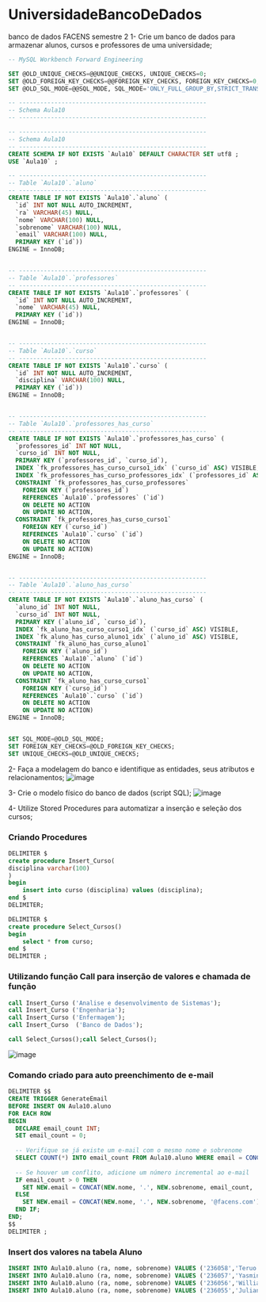 # UniversidadeBancoDeDados
banco de dados FACENS semestre 2
1- Crie um banco de dados para armazenar alunos, cursos e professores de uma
universidade;
```SQL
-- MySQL Workbench Forward Engineering

SET @OLD_UNIQUE_CHECKS=@@UNIQUE_CHECKS, UNIQUE_CHECKS=0;
SET @OLD_FOREIGN_KEY_CHECKS=@@FOREIGN_KEY_CHECKS, FOREIGN_KEY_CHECKS=0;
SET @OLD_SQL_MODE=@@SQL_MODE, SQL_MODE='ONLY_FULL_GROUP_BY,STRICT_TRANS_TABLES,NO_ZERO_IN_DATE,NO_ZERO_DATE,ERROR_FOR_DIVISION_BY_ZERO,NO_ENGINE_SUBSTITUTION';

-- -----------------------------------------------------
-- Schema Aula10
-- -----------------------------------------------------

-- -----------------------------------------------------
-- Schema Aula10
-- -----------------------------------------------------
CREATE SCHEMA IF NOT EXISTS `Aula10` DEFAULT CHARACTER SET utf8 ;
USE `Aula10` ;

-- -----------------------------------------------------
-- Table `Aula10`.`aluno`
-- -----------------------------------------------------
CREATE TABLE IF NOT EXISTS `Aula10`.`aluno` (
  `id` INT NOT NULL AUTO_INCREMENT,
  `ra` VARCHAR(45) NULL,
  `nome` VARCHAR(100) NULL,
  `sobrenome` VARCHAR(100) NULL,
  `email` VARCHAR(100) NULL,
  PRIMARY KEY (`id`))
ENGINE = InnoDB;


-- -----------------------------------------------------
-- Table `Aula10`.`professores`
-- -----------------------------------------------------
CREATE TABLE IF NOT EXISTS `Aula10`.`professores` (
  `id` INT NOT NULL AUTO_INCREMENT,
  `nome` VARCHAR(45) NULL,
  PRIMARY KEY (`id`))
ENGINE = InnoDB;


-- -----------------------------------------------------
-- Table `Aula10`.`curso`
-- -----------------------------------------------------
CREATE TABLE IF NOT EXISTS `Aula10`.`curso` (
  `id` INT NOT NULL AUTO_INCREMENT,
  `disciplina` VARCHAR(100) NULL,
  PRIMARY KEY (`id`))
ENGINE = InnoDB;


-- -----------------------------------------------------
-- Table `Aula10`.`professores_has_curso`
-- -----------------------------------------------------
CREATE TABLE IF NOT EXISTS `Aula10`.`professores_has_curso` (
  `professores_id` INT NOT NULL,
  `curso_id` INT NOT NULL,
  PRIMARY KEY (`professores_id`, `curso_id`),
  INDEX `fk_professores_has_curso_curso1_idx` (`curso_id` ASC) VISIBLE,
  INDEX `fk_professores_has_curso_professores_idx` (`professores_id` ASC) VISIBLE,
  CONSTRAINT `fk_professores_has_curso_professores`
    FOREIGN KEY (`professores_id`)
    REFERENCES `Aula10`.`professores` (`id`)
    ON DELETE NO ACTION
    ON UPDATE NO ACTION,
  CONSTRAINT `fk_professores_has_curso_curso1`
    FOREIGN KEY (`curso_id`)
    REFERENCES `Aula10`.`curso` (`id`)
    ON DELETE NO ACTION
    ON UPDATE NO ACTION)
ENGINE = InnoDB;


-- -----------------------------------------------------
-- Table `Aula10`.`aluno_has_curso`
-- -----------------------------------------------------
CREATE TABLE IF NOT EXISTS `Aula10`.`aluno_has_curso` (
  `aluno_id` INT NOT NULL,
  `curso_id` INT NOT NULL,
  PRIMARY KEY (`aluno_id`, `curso_id`),
  INDEX `fk_aluno_has_curso_curso1_idx` (`curso_id` ASC) VISIBLE,
  INDEX `fk_aluno_has_curso_aluno1_idx` (`aluno_id` ASC) VISIBLE,
  CONSTRAINT `fk_aluno_has_curso_aluno1`
    FOREIGN KEY (`aluno_id`)
    REFERENCES `Aula10`.`aluno` (`id`)
    ON DELETE NO ACTION
    ON UPDATE NO ACTION,
  CONSTRAINT `fk_aluno_has_curso_curso1`
    FOREIGN KEY (`curso_id`)
    REFERENCES `Aula10`.`curso` (`id`)
    ON DELETE NO ACTION
    ON UPDATE NO ACTION)
ENGINE = InnoDB;


SET SQL_MODE=@OLD_SQL_MODE;
SET FOREIGN_KEY_CHECKS=@OLD_FOREIGN_KEY_CHECKS;
SET UNIQUE_CHECKS=@OLD_UNIQUE_CHECKS;


```


2- Faça a modelagem do banco e identifique as entidades, seus atributos e relacionamentos;
![image](https://github.com/huankzera/UniversidadeBancoDeDados/assets/126423433/e6078f89-0cd0-4052-8b59-3ca3a7f7a3d6)

3- Crie o modelo físico do banco de dados (script SQL);
![image](https://github.com/huankzera/UniversidadeBancoDeDados/assets/126423433/8a988440-2d65-4b8b-8576-686228751ee9)

4- Utilize Stored Procedures para automatizar a inserção e seleção dos cursos;
### Criando Procedures
```SQL
DELIMITER $
create procedure Insert_Curso(
disciplina varchar(100)
)
begin 
	insert into curso (disciplina) values (disciplina);
end $
DELIMITER;
```
```SQL
DELIMITER $
create procedure Select_Cursos()
begin
	select * from curso;
end $
DELIMITER ;
```
### Utilizando função Call para inserção de valores e chamada de função
```SQL
call Insert_Curso ('Analise e desenvolvimento de Sistemas');
call Insert_Curso ('Engenharia');
call Insert_Curso ('Enfermagem');
call Insert_Curso  ('Banco de Dados');
```
```SQL
call Select_Cursos();call Select_Cursos();
```
![image](https://github.com/huankzera/UniversidadeBancoDeDados/assets/126423433/6fbd84da-13d4-400f-98d2-d714b27c67db)

###  Comando criado para auto preenchimento de e-mail
```SQL
DELIMITER $$
CREATE TRIGGER GenerateEmail
BEFORE INSERT ON Aula10.aluno
FOR EACH ROW
BEGIN
  DECLARE email_count INT;
  SET email_count = 0;
  
  -- Verifique se já existe um e-mail com o mesmo nome e sobrenome
  SELECT COUNT(*) INTO email_count FROM Aula10.aluno WHERE email = CONCAT(NEW.nome, '.', NEW.sobrenome, '@facens.com');
  
  -- Se houver um conflito, adicione um número incremental ao e-mail
  IF email_count > 0 THEN
    SET NEW.email = CONCAT(NEW.nome, '.', NEW.sobrenome, email_count, '@facens.com');
  ELSE
    SET NEW.email = CONCAT(NEW.nome, '.', NEW.sobrenome, '@facens.com');
  END IF;
END;
$$
DELIMITER ;

```
### Insert dos valores na tabela Aluno
```SQL
INSERT INTO Aula10.aluno (ra, nome, sobrenome) VALUES ('236058','Teruo', 'Yamassaka');
INSERT INTO Aula10.aluno (ra, nome, sobrenome) VALUES ('236057','Yasmin', 'Braz');
INSERT INTO Aula10.aluno (ra, nome, sobrenome) VALUES ('236056','William', 'Santos');
INSERT INTO Aula10.aluno (ra, nome, sobrenome) VALUES ('236055','Juliana', 'Ferreira');
```


